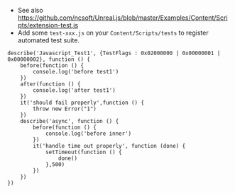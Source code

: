 * See also https://github.com/ncsoft/Unreal.js/blob/master/Examples/Content/Scripts/extension-test.js
* Add some `test-xxx.js` on your `Content/Scripts/tests` to register automated test suite.

```
describe('Javascript_Test1', {TestFlags : 0x02000000 | 0x00000001 | 0x00000002}, function () {
    before(function () {
        console.log('before test1')
    })
    after(function () {
        console.log('after test1')
    })
    it('should fail properly',function () {
        throw new Error("1")
    })
    describe('async', function () {
        before(function () {
            console.log('before inner')
        }) 
        it('handle time out properly', function (done) {
            setTimeout(function () {
                done()
            },500)            
        })
    }) 
}) 
```

